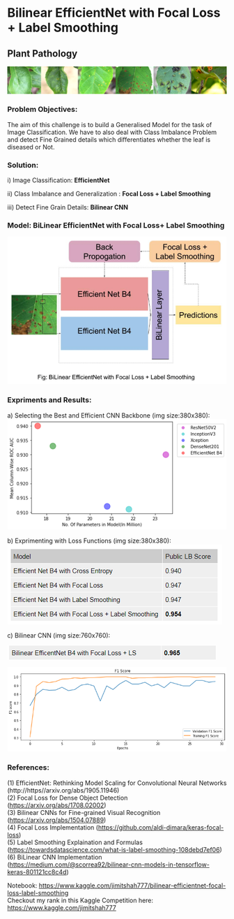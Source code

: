 # Bilinear EfficientNet with Focal Loss + Label Smoothing  

## Plant Pathology  
![python](/images/Capture.png)  

### Problem Objectives:
The aim of this challenge is to build a Generalised Model for the task of Image Classification. We have to also deal with Class Imbalance Problem and detect Fine Grained details which differentiates whether the leaf is diseased or Not.

### Solution:  
i) Image Classification: **EfficientNet**  

ii) Class Imbalance and Generalization : **Focal Loss + Label Smoothing**  

iii) Detect Fine Grain Details: **Bilinear CNN**  


### Model: BiLinear EfficientNet with Focal Loss+ Label Smoothing
![python](/images/BiLinearModel.PNG)  

### Expriments and Results:
a) Selecting the Best and Efficient CNN Backbone (img size:380x380):  
![python](/images/models1.png)  
  
b) Exprimenting with Loss Functions (img size:380x380):  
![python](/images/lossCompare.PNG)  
  
c) Bilinear CNN (img size:760x760):  
  
![python](/images/LS_1.PNG)  
  
![python](/images/loss.png)  
  
  
### References:
(1) EfficientNet: Rethinking Model Scaling for Convolutional Neural Networks 
    (http://https//arxiv.org/abs/1905.11946)  
(2) Focal Loss for Dense Object Detection
    (https://arxiv.org/abs/1708.02002)  
(3) Bilinear CNNs for Fine-grained Visual Recognition
    (https://arxiv.org/abs/1504.07889)  
(4) Focal Loss Implementation
    (https://github.com/aldi-dimara/keras-focal-loss)  
(5) Label Smoothing Explaination and Formulas
    (https://towardsdatascience.com/what-is-label-smoothing-108debd7ef06)  
(6) BiLinear CNN Implementation
    (https://medium.com/@scorrea92/bilinear-cnn-models-in-tensorflow-keras-801121cc8c4d)  

Notebook: https://www.kaggle.com/jimitshah777/bilinear-efficientnet-focal-loss-label-smoothing  
Checkout my rank in this Kaggle Competition here: https://www.kaggle.com/jimitshah777


